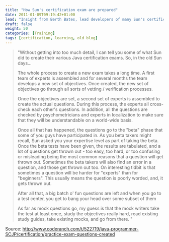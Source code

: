 ```yaml
---
title: "How Sun's certification exam are prepared"
date: 2011-01-09T09:19:42+01:00
lead: "Insight from Berth Bates, lead developers of many Sun's certification exam"
draft: false
weight: 50
categories: [Training]
tags: [certification, learning, old blog]
---
```


> "Without getting into too much detail, I can tell you some of what Sun did to create their various Java certification exams. So, in the old Sun days...
> 
> The whole process to create a new exam takes a long time. A first team of experts is assembled and for several months the team develops a new set of objectives. Once created, the new set of objectives go through all sorts of vetting / verification processes.
> 
> Once the objectives are set, a second set of experts is assembled to create the actual questions. During this process, the experts all cross-check each other's questions. In addition, all the questions are checked by psychometricians and experts in localization to make sure that they will be understandable on a world-wide basis.
>
> Once all that has happened, the questions go to the "beta" phase that some of you guys have participated in. As you beta takers might recall, Sun asked you your expertise level as part of taking the beta. Once the beta tests have been given, the results are tabulated, and a lot of questions get thrown out - too easy, too hard, or too confusing or misleading being the most common reasons that a question will get thrown out. Sometimes the beta takers will also find an error in a question, and those get thrown out too. On interesting tidbit is that sometimes a question will be harder for "experts" than for "beginners". This usually means the question is poorly worded, and, it gets thrown out.
> 
> After all that, a big batch o' fun questions are left and when you go to a test center, you get to bang your head over some subset of them 
> 
> As far as mock questions go, my guess is that the mock writers take the test at least once, study the objectives really hard, read existing study guides, take existing mocks, and go from there. "


Source: http://www.coderanch.com/t/522719/java-programmer-SCJP/certification/practice-exam-questions-created